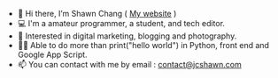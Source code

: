 - 👋 Hi there, I’m Shawn Chang ( [My website](http://jcshawn.com/) )
- 💻 I'm a amateur programmer, a student, and tech editor.
- 👀 Interested in digital marketing, blogging and photography.
- 🤟🏻 Able to do more than print("hello world") in Python, front end and Google App Script.
- 📫 You can contact with me by email : contact@jcshawn.com

<!---
jschang19/jschang19 is a ✨ special ✨ repository because its `README.md` (this file) appears on your GitHub profile.
You can click the Preview link to take a look at your changes.
--->
